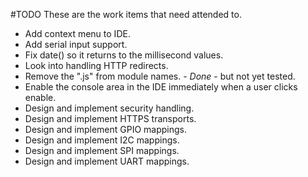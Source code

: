 #TODO
These are the work items that need attended to.

* Add context menu to IDE.
* Add serial input support.
* Fix date() so it returns to the millisecond values.
* Look into handling HTTP redirects.
* Remove the ".js" from module names. - *Done* - but not yet tested.
* Enable the console area in the IDE immediately when a user
clicks enable.
* Design and implement security handling.
* Design and implement HTTPS transports.
* Design and implement GPIO mappings.
* Design and implement I2C mappings.
* Design and implement SPI mappings.
* Design and implement UART mappings.